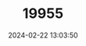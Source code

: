 ---
title: "19955"
category: "Scelotes gronovii"
draft: false
date: 2024-02-22 13:03:50
languages:
  English: ["Gronovi's Dwarf Burrowing Skink"]
---